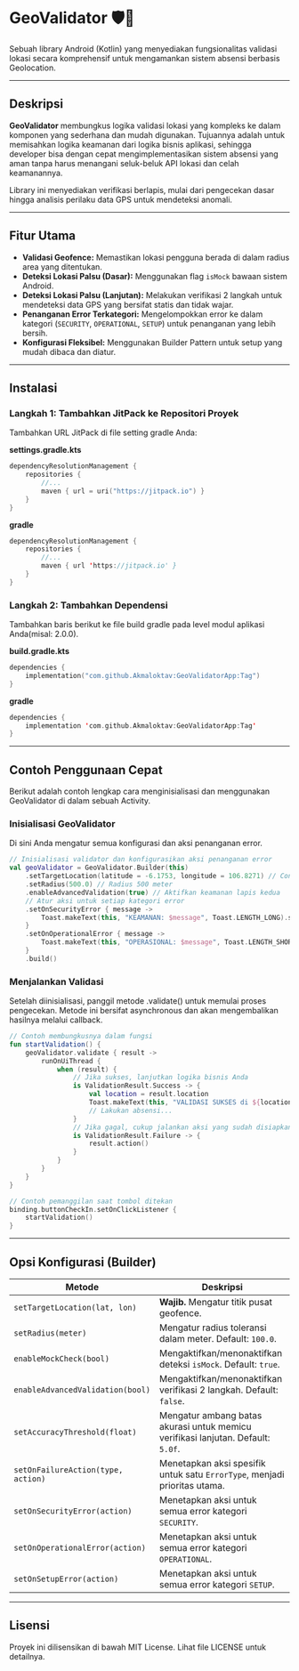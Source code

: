 # GeoValidator 🛡️📍

Sebuah library Android (Kotlin) yang menyediakan fungsionalitas validasi lokasi secara komprehensif untuk mengamankan sistem absensi berbasis Geolocation.

---

## Deskripsi

**GeoValidator** membungkus logika validasi lokasi yang kompleks ke dalam komponen yang sederhana dan mudah digunakan. Tujuannya adalah untuk memisahkan logika keamanan dari logika bisnis aplikasi, sehingga developer bisa dengan cepat mengimplementasikan sistem absensi yang aman tanpa harus menangani seluk-beluk API lokasi dan celah keamanannya.

Library ini menyediakan verifikasi berlapis, mulai dari pengecekan dasar hingga analisis perilaku data GPS untuk mendeteksi anomali.

---

## Fitur Utama

* **Validasi Geofence:** Memastikan lokasi pengguna berada di dalam radius area yang ditentukan.
* **Deteksi Lokasi Palsu (Dasar):** Menggunakan flag `isMock` bawaan sistem Android.
* **Deteksi Lokasi Palsu (Lanjutan):** Melakukan verifikasi 2 langkah untuk mendeteksi data GPS yang bersifat statis dan tidak wajar.
* **Penanganan Error Terkategori:** Mengelompokkan error ke dalam kategori (`SECURITY`, `OPERATIONAL`, `SETUP`) untuk penanganan yang lebih bersih.
* **Konfigurasi Fleksibel:** Menggunakan Builder Pattern untuk setup yang mudah dibaca dan diatur.

---

## Instalasi

### Langkah 1: Tambahkan JitPack ke Repositori Proyek
Tambahkan URL JitPack di file setting gradle Anda:

**settings.gradle.kts**
```kotlin
dependencyResolutionManagement {
    repositories {
        //...
        maven { url = uri("https://jitpack.io") }
    }
}
```

**gradle**
```kotlin
dependencyResolutionManagement {
    repositories {
        //...
        maven { url 'https://jitpack.io' }
    }
}
```

### Langkah 2: Tambahkan Dependensi
Tambahkan baris berikut ke file build gradle pada level modul aplikasi Anda(misal: 2.0.0).

**build.gradle.kts**
```kotlin
dependencies {
    implementation("com.github.Akmaloktav:GeoValidatorApp:Tag")
}
```

**gradle**
```kotlin
dependencies {
    implementation 'com.github.Akmaloktav:GeoValidatorApp:Tag'
}
```

---

## Contoh Penggunaan Cepat
Berikut adalah contoh lengkap cara menginisialisasi dan menggunakan GeoValidator di dalam sebuah Activity.

### Inisialisasi GeoValidator
Di sini Anda mengatur semua konfigurasi dan aksi penanganan error.

```kotlin
// Inisialisasi validator dan konfigurasikan aksi penanganan error
val geoValidator = GeoValidator.Builder(this)
    .setTargetLocation(latitude = -6.1753, longitude = 106.8271) // Contoh: Monas
    .setRadius(500.0) // Radius 500 meter
    .enableAdvancedValidation(true) // Aktifkan keamanan lapis kedua
    // Atur aksi untuk setiap kategori error
    .setOnSecurityError { message -> 
        Toast.makeText(this, "KEAMANAN: $message", Toast.LENGTH_LONG).show() 
    }
    .setOnOperationalError { message -> 
        Toast.makeText(this, "OPERASIONAL: $message", Toast.LENGTH_SHORT).show() 
    }
    .build()
```
### Menjalankan Validasi
Setelah diinisialisasi, panggil metode .validate() untuk memulai proses pengecekan. Metode ini bersifat asynchronous dan akan mengembalikan hasilnya melalui callback.

```kotlin
// Contoh membungkusnya dalam fungsi
fun startValidation() {
    geoValidator.validate { result ->
        runOnUiThread {
            when (result) {
                // Jika sukses, lanjutkan logika bisnis Anda
                is ValidationResult.Success -> {
                    val location = result.location
                    Toast.makeText(this, "VALIDASI SUKSES di ${location.latitude}", Toast.LENGTH_SHORT).show()
                    // Lakukan absensi...
                }
                // Jika gagal, cukup jalankan aksi yang sudah disiapkan
                is ValidationResult.Failure -> {
                    result.action()
                }
            }
        }
    }
}

// Contoh pemanggilan saat tombol ditekan
binding.buttonCheckIn.setOnClickListener {
    startValidation()
}
```

---

## Opsi Konfigurasi (Builder)
| Metode | Deskripsi |
| --- | --- |
| `setTargetLocation(lat, lon)` | **Wajib.** Mengatur titik pusat geofence. |
| `setRadius(meter)` | Mengatur radius toleransi dalam meter. Default: `100.0`. |
| `enableMockCheck(bool)` | Mengaktifkan/menonaktifkan deteksi `isMock`. Default: `true`. |
| `enableAdvancedValidation(bool)` | Mengaktifkan/menonaktifkan verifikasi 2 langkah. Default: `false`. |
| `setAccuracyThreshold(float)` | Mengatur ambang batas akurasi untuk memicu verifikasi lanjutan. Default: `5.0f`. |
| `setOnFailureAction(type, action)` | Menetapkan aksi spesifik untuk satu `ErrorType`, menjadi prioritas utama. |
| `setOnSecurityError(action)` | Menetapkan aksi untuk semua error kategori `SECURITY`. |
| `setOnOperationalError(action)` | Menetapkan aksi untuk semua error kategori `OPERATIONAL`. |
| `setOnSetupError(action)`| Menetapkan aksi untuk semua error kategori `SETUP`. |

---

## Lisensi
Proyek ini dilisensikan di bawah MIT License. Lihat file LICENSE untuk detailnya.
